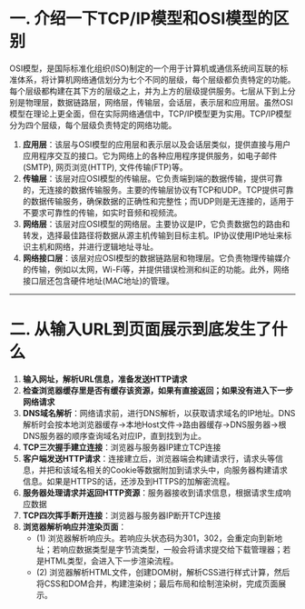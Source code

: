 # 一. 介绍一下TCP/IP模型和OSI模型的区别

OSI模型，是国际标准化组织(ISO)制定的一个用于计算机或通信系统间互联的标准体系，将计算机网络通信划分为七个不同的层级，每个层级都负责特定的功能。每个层级都构建在其下方的层级之上，并为上方的层级提供服务。七层从下到上分别是物理层，数据链路层，网络层，传输层，会话层，表示层和应用层。虽然OSI模型在理论上更全面，但在实际网络通信中，TCP/IP模型更为实用。TCP/IP模型分为四个层级，每个层级负责特定的网络功能。

1. **应用层**：该层与OSI模型的应用层和表示层以及会话层类似，提供直接与用户应用程序交互的接口。它为网络上的各种应用程序提供服务，如电子邮件(SMTP), 网页浏览(HTTP), 文件传输(FTP)等。
2. **传输层**：该层对应OSI模型的传输层。它负责端到端的数据传输，提供可靠的，无连接的数据传输服务。主要的传输层协议有TCP和UDP。TCP提供可靠的数据传输服务，确保数据的正确性和完整性；而UDP则是无连接的，适用于不要求可靠性的传输，如实时音频和视频流。
3. **网络层**：该层对应OSI模型的网络层。主要协议是IP，它负责数据包的路由和转发，选择最佳路径将数据从源主机传输到目标主机。IP协议使用IP地址来标识主机和网络，并进行逻辑地址寻址。
4. **网络接口层**：该层对应OSI模型的数据链路层和物理层。它负责物理传输媒介的传输，例如以太网，Wi-Fi等，并提供错误检测和纠正的功能。此外，网络接口层还包含硬件地址(MAC地址)的管理。

---

# 二. 从输入URL到页面展示到底发生了什么

1. **输入网址，解析URL信息，准备发送HTTP请求**
2. **检查浏览器缓存里是否有缓存该资源，如果有直接返回；如果没有进入下一步网络请求**
3. **DNS域名解析**：网络请求前，进行DNS解析，以获取请求域名的IP地址。DNS解析时会按本地浏览器缓存->本地Host文件->路由器缓存->DNS服务器->根DNS服务器的顺序查询域名对应IP，直到找到为止。
4. **TCP三次握手建立连接**：浏览器与服务器IP建立TCP连接
5. **客户端发送HTTP请求**：连接建立后，浏览器端会构建请求行，请求头等信息，并把和该域名相关的Cookie等数据附加到请求头中，向服务器构建请求信息。如果是HTTPS的话，还涉及到HTTPS的加解密流程。
6. **服务器处理请求并返回HTTP资源**：服务器接收到请求信息，根据请求生成响应数据
7. **TCP四次挥手断开连接**：浏览器与服务器IP断开TCP连接
8. **浏览器解析响应并渲染页面**：
    - (1) 浏览器解析响应头。若响应头状态码为301，302，会重定向到新地址；若响应数据类型是字节流类型，一般会将请求提交给下载管理器；若是HTML类型，会进入下一步渲染流程。
    - (2) 浏览器解析HTML文件，创建DOM树，解析CSS进行样式计算，然后将CSS和DOM合并，构建渲染树；最后布局和绘制渲染树，完成页面展示。
